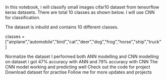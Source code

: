 In this notebook, i will classify small images cifar10 dataset from tensorflow keras datasets. There are total 10 classes as shown below. I will use CNN for classification.

The dataset is inbuild and contains 10 different classes.

classes = ["airplane","automobile","bird","cat","deer","dog","frog","horse","ship","truck"]

Normalize the dataset
I performed both ANN modelling and CNN modelling on dataset
i got 47% accuracy with ANN and 79% accuracy with CNN
The CNN model working and predicting well
Check out the code for project
Download dataset for practise
Follow me for more updates and projects
